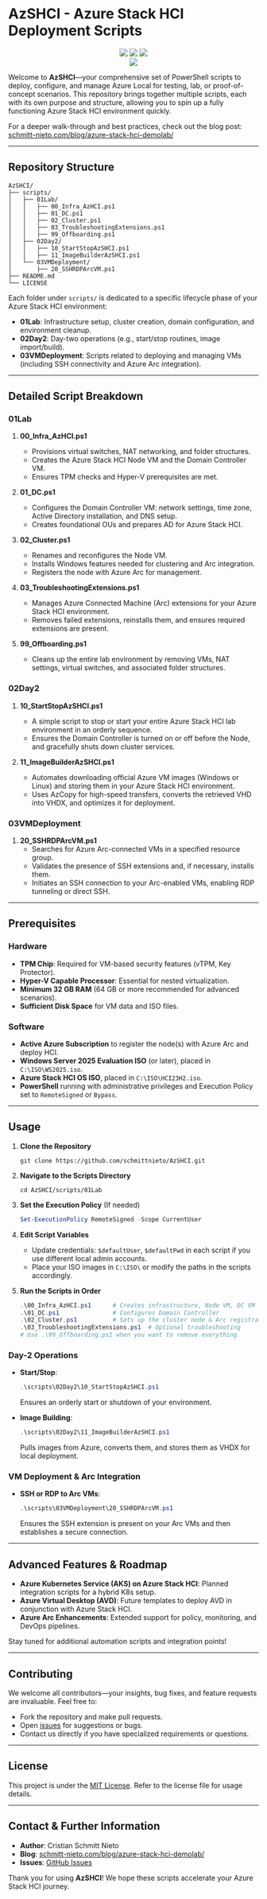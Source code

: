 # AzSHCI - Azure Stack HCI Deployment Scripts

<p align="center">
  <a href="https://github.com/schmittnieto/AzSHCI"><img src="https://img.shields.io/github/languages/top/schmittnieto/AzSHCI.svg"></a>
  <a href="https://github.com/schmittnieto/AzSHCI"><img src="https://img.shields.io/github/languages/code-size/schmittnieto/AzSHCI.svg"></a>
  <a href="https://github.com/schmittnieto/AzSHCI"><img src="https://img.shields.io/github/v/release/schmittnieto/AzSHCI"></a><br>
  <a href="https://github.com/schmittnieto/AzSHCI"><img src="https://badgen.net/https/github.com/schmittnieto/AzSHCI/lastdeployment"></a><br>
</p>

Welcome to **AzSHCI**—your comprehensive set of PowerShell scripts to deploy, configure, and manage Azure Local for testing, lab, or proof-of-concept scenarios. This repository brings together multiple scripts, each with its own purpose and structure, allowing you to spin up a fully functioning Azure Stack HCI environment quickly.

For a deeper walk-through and best practices, check out the blog post: [schmitt-nieto.com/blog/azure-stack-hci-demolab/](https://schmitt-nieto.com/blog/azure-stack-hci-demolab/)

---

## Repository Structure

```plaintext
AzSHCI/
├── scripts/
│   ├── 01Lab/
│   │   ├── 00_Infra_AzHCI.ps1
│   │   ├── 01_DC.ps1
│   │   ├── 02_Cluster.ps1
│   │   ├── 03_TroubleshootingExtensions.ps1
│   │   ├── 99_Offboarding.ps1
│   ├── 02Day2/
│   │   ├── 10_StartStopAzSHCI.ps1
│   │   ├── 11_ImageBuilderAzSHCI.ps1
│   └── 03VMDeployment/
│       ├── 20_SSHRDPArcVM.ps1
├── README.md
└── LICENSE
```

Each folder under `scripts/` is dedicated to a specific lifecycle phase of your Azure Stack HCI environment:

- **01Lab**: Infrastructure setup, cluster creation, domain configuration, and environment cleanup.
- **02Day2**: Day-two operations (e.g., start/stop routines, image import/build).
- **03VMDeployment**: Scripts related to deploying and managing VMs (including SSH connectivity and Azure Arc integration).

---

## Detailed Script Breakdown

### 01Lab

1. **00_Infra_AzHCI.ps1**  
   - Provisions virtual switches, NAT networking, and folder structures.  
   - Creates the Azure Stack HCI Node VM and the Domain Controller VM.  
   - Ensures TPM checks and Hyper-V prerequisites are met.

2. **01_DC.ps1**  
   - Configures the Domain Controller VM: network settings, time zone, Active Directory installation, and DNS setup.  
   - Creates foundational OUs and prepares AD for Azure Stack HCI.  

3. **02_Cluster.ps1**  
   - Renames and reconfigures the Node VM.  
   - Installs Windows features needed for clustering and Arc integration.  
   - Registers the node with Azure Arc for management.

4. **03_TroubleshootingExtensions.ps1**  
   - Manages Azure Connected Machine (Arc) extensions for your Azure Stack HCI environment.  
   - Removes failed extensions, reinstalls them, and ensures required extensions are present.

5. **99_Offboarding.ps1**  
   - Cleans up the entire lab environment by removing VMs, NAT settings, virtual switches, and associated folder structures.  

### 02Day2

1. **10_StartStopAzSHCI.ps1**  
   - A simple script to stop or start your entire Azure Stack HCI lab environment in an orderly sequence.  
   - Ensures the Domain Controller is turned on or off before the Node, and gracefully shuts down cluster services.

2. **11_ImageBuilderAzSHCI.ps1**  
   - Automates downloading official Azure VM images (Windows or Linux) and storing them in your Azure Stack HCI environment.  
   - Uses AzCopy for high-speed transfers, converts the retrieved VHD into VHDX, and optimizes it for deployment.  

### 03VMDeployment

1. **20_SSHRDPArcVM.ps1**  
   - Searches for Azure Arc-connected VMs in a specified resource group.  
   - Validates the presence of SSH extensions and, if necessary, installs them.  
   - Initiates an SSH connection to your Arc-enabled VMs, enabling RDP tunneling or direct SSH.

---

## Prerequisites

### Hardware

- **TPM Chip**: Required for VM-based security features (vTPM, Key Protector).
- **Hyper-V Capable Processor**: Essential for nested virtualization.
- **Minimum 32 GB RAM** (64 GB or more recommended for advanced scenarios).
- **Sufficient Disk Space** for VM data and ISO files.

### Software

- **Active Azure Subscription** to register the node(s) with Azure Arc and deploy HCI.  
- **Windows Server 2025 Evaluation ISO** (or later), placed in `C:\ISO\WS2025.iso`.
- **Azure Stack HCI OS ISO**, placed in `C:\ISO\HCI23H2.iso`.
- **PowerShell** running with administrative privileges and Execution Policy set to `RemoteSigned` or `Bypass`.

---

## Usage

1. **Clone the Repository**  
   ```plaintext
   git clone https://github.com/schmittnieto/AzSHCI.git
   ```

2. **Navigate to the Scripts Directory**  
   ```plaintext
   cd AzSHCI/scripts/01Lab
   ```

3. **Set the Execution Policy** (If needed)  
   ```powershell
   Set-ExecutionPolicy RemoteSigned -Scope CurrentUser
   ```

4. **Edit Script Variables**  
   - Update credentials: `$defaultUser`, `$defaultPwd` in each script if you use different local admin accounts.  
   - Place your ISO images in `C:\ISO\` or modify the paths in the scripts accordingly.

5. **Run the Scripts in Order**  
   ```powershell
   .\00_Infra_AzHCI.ps1      # Creates infrastructure, Node VM, DC VM
   .\01_DC.ps1               # Configures Domain Controller
   .\02_Cluster.ps1          # Sets up the cluster node & Arc registration
   .\03_TroubleshootingExtensions.ps1  # Optional troubleshooting
   # Use .\99_Offboarding.ps1 when you want to remove everything
   ```

### Day-2 Operations

- **Start/Stop**:  
  ```powershell
  .\scripts\02Day2\10_StartStopAzSHCI.ps1
  ```
  Ensures an orderly start or shutdown of your environment.

- **Image Building**:  
  ```powershell
  .\scripts\02Day2\11_ImageBuilderAzSHCI.ps1
  ```
  Pulls images from Azure, converts them, and stores them as VHDX for local deployment.

### VM Deployment & Arc Integration

- **SSH or RDP to Arc VMs**:  
  ```powershell
  .\scripts\03VMDeployment\20_SSHRDPArcVM.ps1
  ```
  Ensures the SSH extension is present on your Arc VMs and then establishes a secure connection.

---

## Advanced Features & Roadmap

- **Azure Kubernetes Service (AKS) on Azure Stack HCI**: Planned integration scripts for a hybrid K8s setup.
- **Azure Virtual Desktop (AVD)**: Future templates to deploy AVD in conjunction with Azure Stack HCI.  
- **Azure Arc Enhancements**: Extended support for policy, monitoring, and DevOps pipelines.

Stay tuned for additional automation scripts and integration points!

---

## Contributing

We welcome all contributors—your insights, bug fixes, and feature requests are invaluable. Feel free to:
- Fork the repository and make pull requests.
- Open [issues](https://github.com/schmittnieto/AzSHCI/issues) for suggestions or bugs.
- Contact us directly if you have specialized requirements or questions.

---

## License

This project is under the [MIT License](LICENSE). Refer to the license file for usage details.

---

## Contact & Further Information

- **Author**: Cristian Schmitt Nieto  
- **Blog**: [schmitt-nieto.com/blog/azure-stack-hci-demolab/](https://schmitt-nieto.com/blog/azure-stack-hci-demolab/)  
- **Issues**: [GitHub Issues](https://github.com/schmittnieto/AzSHCI/issues)

Thank you for using **AzSHCI**! We hope these scripts accelerate your Azure Stack HCI journey.
